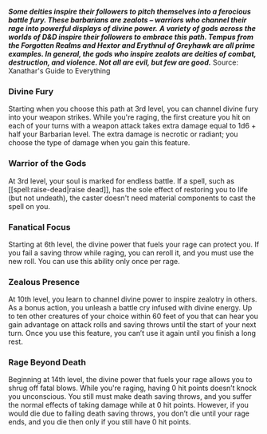 ***Some deities inspire their followers to pitch themselves into a ferocious battle fury. These barbarians are zealots – warriors who channel their rage into powerful displays of divine power.***
***A variety of gods across the worlds of D&D inspire their followers to embrace this path. Tempus from the Forgotten Realms and Hextor and Erythnul of Greyhawk are all prime examples. In general, the gods who inspire zealots are deities of combat, destruction, and violence. Not all are evil, but few are good.***
Source: Xanathar's Guide to Everything
### Divine Fury
Starting when you choose this path at 3rd level, you can channel divine fury into your weapon strikes. While you're raging, the first creature you hit on each of your turns with a weapon attack takes extra damage equal to 1d6 + half your Barbarian level. The extra damage is necrotic or radiant; you choose the type of damage when you gain this feature.
### Warrior of the Gods
At 3rd level, your soul is marked for endless battle. If a spell, such as [[spell:raise-dead|raise dead]], has the sole effect of restoring you to life (but not undeath), the caster doesn't need material components to cast the spell on you.
### Fanatical Focus
Starting at 6th level, the divine power that fuels your rage can protect you. If you fail a saving throw while raging, you can reroll it, and you must use the new roll. You can use this ability only once per rage.
### Zealous Presence
At 10th level, you learn to channel divine power to inspire zealotry in others. As a bonus action, you unleash a battle cry infused with divine energy. Up to ten other creatures of your choice within 60 feet of you that can hear you gain advantage on attack rolls and saving throws until the start of your next turn.
Once you use this feature, you can’t use it again until you finish a long rest.
### Rage Beyond Death
Beginning at 14th level, the divine power that fuels your rage allows you to shrug off fatal blows.
While you're raging, having 0 hit points doesn’t knock you unconscious. You still must make death saving throws, and you suffer the normal effects of taking damage while at 0 hit points. However, if you would die due to failing death saving throws, you don’t die until your rage ends, and you die then only if you still have 0 hit points.